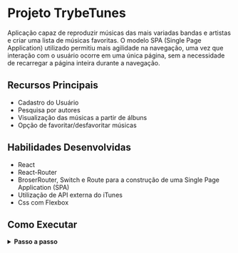# Projeto TrybeTunes

Aplicação capaz de reproduzir músicas das mais variadas bandas e artistas e criar uma lista de músicas
favoritas.
O modelo SPA (Single Page Application) utilizado permitiu mais agilidade na navegação, uma vez que interação com o usuário ocorre em uma única página, sem a necessidade de recarregar a página inteira durante a navegação.

## Recursos Principais
- Cadastro do Usuário
- Pesquisa por autores
- Visualização das músicas a partir de álbuns
- Opção de favoritar/desfavoritar músicas

## Habilidades Desenvolvidas

- React
- React-Router
- BroserRouter, Switch e Route para a construção de uma Single Page Application (SPA)
- Utilização de API externa do iTunes
- Css com Flexbox
  
## Como Executar

<details>
 <summary><strong> Passo a passo</strong></summary>
  
1. Clone o repositório

- Use o comando: `git clone git@github.com:LiviaBoechat/Projeto_TrybeTunes.git`
- Entre na pasta do repositório que você acabou de clonar:
    - `cd projeto-trybeTunes`

2. Instale as dependências

- `npm install`

3. Execute o projeto
   
- `npm start`

</details>
